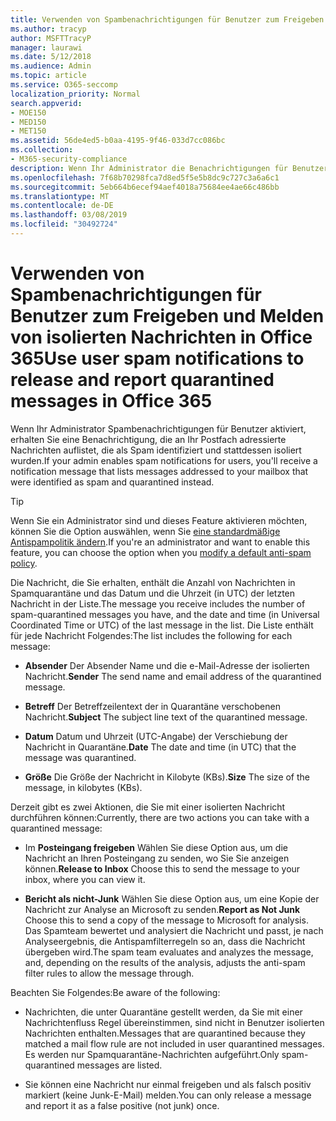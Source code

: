 ```yaml
---
title: Verwenden von Spambenachrichtigungen für Benutzer zum Freigeben und Melden von isolierten Nachrichten in Office 365
ms.author: tracyp
author: MSFTTracyP
manager: laurawi
ms.date: 5/12/2018
ms.audience: Admin
ms.topic: article
ms.service: O365-seccomp
localization_priority: Normal
search.appverid:
- MOE150
- MED150
- MET150
ms.assetid: 56de4ed5-b0aa-4195-9f46-033d7cc086bc
ms.collection:
- M365-security-compliance
description: Wenn Ihr Administrator die Benachrichtigungen für Benutzer aktiviert, erhalten Sie eine Benachrichtigung, die an Ihr Postfach gesendete Nachrichten auflistet, die als Spam, Massen oder Phishing-Nachrichten identifiziert wurden. Sie können Nachrichten nach der Benachrichtigung freigeben oder melden.
ms.openlocfilehash: 7f68b70298fca7d8ed5f5e5b8dc9c727c3a6a6c1
ms.sourcegitcommit: 5eb664b6ecef94aef4018a75684ee4ae66c486bb
ms.translationtype: MT
ms.contentlocale: de-DE
ms.lasthandoff: 03/08/2019
ms.locfileid: "30492724"
---
```

# <a name="use-user-spam-notifications-to-release-and-report-quarantined-messages-in-office-365"></a><span data-ttu-id="17789-104">Verwenden von Spambenachrichtigungen für Benutzer zum Freigeben und Melden von isolierten Nachrichten in Office 365</span><span class="sxs-lookup"><span data-stu-id="17789-104">Use user spam notifications to release and report quarantined messages in Office 365</span></span>

<span data-ttu-id="17789-105">Wenn Ihr Administrator Spambenachrichtigungen für Benutzer aktiviert, erhalten Sie eine Benachrichtigung, die an Ihr Postfach adressierte Nachrichten auflistet, die als Spam identifiziert und stattdessen isoliert wurden.</span><span class="sxs-lookup"><span data-stu-id="17789-105">If your admin enables spam notifications for users, you'll receive a notification message that lists messages addressed to your mailbox that were identified as spam and quarantined instead.</span></span>
  
> [!TIP]
> <span data-ttu-id="17789-106">Wenn Sie ein Administrator sind und dieses Feature aktivieren möchten, können Sie die Option auswählen, wenn Sie [eine standardmäßige Antispampolitik ändern](https://go.microsoft.com/fwlink/?LinkId=800313).</span><span class="sxs-lookup"><span data-stu-id="17789-106">If you're an administrator and want to enable this feature, you can choose the option when you [modify a default anti-spam policy](https://go.microsoft.com/fwlink/?LinkId=800313).</span></span> 
  
<span data-ttu-id="17789-107">Die Nachricht, die Sie erhalten, enthält die Anzahl von Nachrichten in Spamquarantäne und das Datum und die Uhrzeit (in UTC) der letzten Nachricht in der Liste.</span><span class="sxs-lookup"><span data-stu-id="17789-107">The message you receive includes the number of spam-quarantined messages you have, and the date and time (in Universal Coordinated Time or UTC) of the last message in the list.</span></span> <span data-ttu-id="17789-108">Die Liste enthält für jede Nachricht Folgendes:</span><span class="sxs-lookup"><span data-stu-id="17789-108">The list includes the following for each message:</span></span>
  
- <span data-ttu-id="17789-109">**Absender** Der Absender Name und die e-Mail-Adresse der isolierten Nachricht.</span><span class="sxs-lookup"><span data-stu-id="17789-109">**Sender** The send name and email address of the quarantined message.</span></span> 
    
- <span data-ttu-id="17789-110">**Betreff** Der Betreffzeilentext der in Quarantäne verschobenen Nachricht.</span><span class="sxs-lookup"><span data-stu-id="17789-110">**Subject** The subject line text of the quarantined message.</span></span> 
    
- <span data-ttu-id="17789-111">**Datum** Datum und Uhrzeit (UTC-Angabe) der Verschiebung der Nachricht in Quarantäne.</span><span class="sxs-lookup"><span data-stu-id="17789-111">**Date** The date and time (in UTC) that the message was quarantined.</span></span> 
    
- <span data-ttu-id="17789-112">**Größe** Die Größe der Nachricht in Kilobyte (KBs).</span><span class="sxs-lookup"><span data-stu-id="17789-112">**Size** The size of the message, in kilobytes (KBs).</span></span> 
    
<span data-ttu-id="17789-113">Derzeit gibt es zwei Aktionen, die Sie mit einer isolierten Nachricht durchführen können:</span><span class="sxs-lookup"><span data-stu-id="17789-113">Currently, there are two actions you can take with a quarantined message:</span></span>
  
- <span data-ttu-id="17789-114">Im **Posteingang freigeben** Wählen Sie diese Option aus, um die Nachricht an Ihren Posteingang zu senden, wo Sie Sie anzeigen können.</span><span class="sxs-lookup"><span data-stu-id="17789-114">**Release to Inbox** Choose this to send the message to your inbox, where you can view it.</span></span> 
    
- <span data-ttu-id="17789-115">**Bericht als nicht-Junk** Wählen Sie diese Option aus, um eine Kopie der Nachricht zur Analyse an Microsoft zu senden.</span><span class="sxs-lookup"><span data-stu-id="17789-115">**Report as Not Junk** Choose this to send a copy of the message to Microsoft for analysis.</span></span> <span data-ttu-id="17789-116">Das Spamteam bewertet und analysiert die Nachricht und passt, je nach Analyseergebnis, die Antispamfilterregeln so an, dass die Nachricht übergeben wird.</span><span class="sxs-lookup"><span data-stu-id="17789-116">The spam team evaluates and analyzes the message, and, depending on the results of the analysis, adjusts the anti-spam filter rules to allow the message through.</span></span> 
    
<span data-ttu-id="17789-117">Beachten Sie Folgendes:</span><span class="sxs-lookup"><span data-stu-id="17789-117">Be aware of the following:</span></span>
  
- <span data-ttu-id="17789-118">Nachrichten, die unter Quarantäne gestellt werden, da Sie mit einer Nachrichtenfluss Regel übereinstimmen, sind nicht in Benutzer isolierten Nachrichten enthalten.</span><span class="sxs-lookup"><span data-stu-id="17789-118">Messages that are quarantined because they matched a mail flow rule are not included in user quarantined messages.</span></span> <span data-ttu-id="17789-119">Es werden nur Spamquarantäne-Nachrichten aufgeführt.</span><span class="sxs-lookup"><span data-stu-id="17789-119">Only spam-quarantined messages are listed.</span></span>
    
- <span data-ttu-id="17789-120">Sie können eine Nachricht nur einmal freigeben und als falsch positiv markiert (keine Junk-E-Mail) melden.</span><span class="sxs-lookup"><span data-stu-id="17789-120">You can only release a message and report it as a false positive (not junk) once.</span></span>
    

